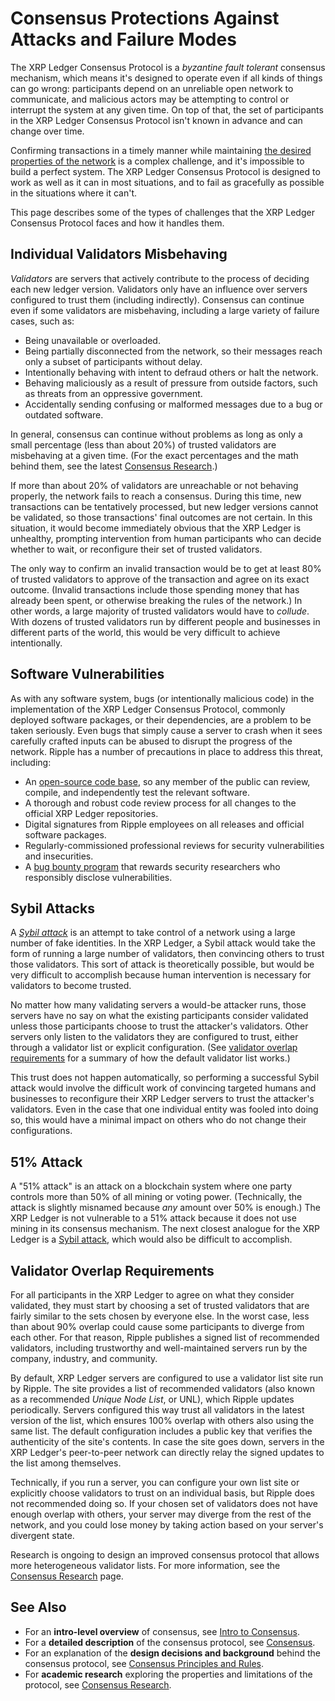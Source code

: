 # Consensus Protections Against Attacks and Failure Modes

The XRP Ledger Consensus Protocol is a _byzantine fault tolerant_ consensus mechanism, which means it's designed to operate even if all kinds of things can go wrong: participants depend on an unreliable open network to communicate, and malicious actors may be attempting to control or interrupt the system at any given time. On top of that, the set of participants in the XRP Ledger Consensus Protocol isn't known in advance and can change over time.

Confirming transactions in a timely manner while maintaining [the desired properties of the network](intro-to-consensus.html#consensus-protocol-properties) is a complex challenge, and it's impossible to build a perfect system. The XRP Ledger Consensus Protocol is designed to work as well as it can in most situations, and to fail as gracefully as possible in the situations where it can't.

This page describes some of the types of challenges that the XRP Ledger Consensus Protocol faces and how it handles them.

## Individual Validators Misbehaving

_Validators_ are servers that actively contribute to the process of deciding each new ledger version. Validators only have an influence over servers configured to trust them (including indirectly). Consensus can continue even if some validators are misbehaving, including a large variety of failure cases, such as:

- Being unavailable or overloaded.
- Being partially disconnected from the network, so their messages reach only a subset of participants without delay.
- Intentionally behaving with intent to defraud others or halt the network.
- Behaving maliciously as a result of pressure from outside factors, such as threats from an oppressive government.
- Accidentally sending confusing or malformed messages due to a bug or outdated software.

In general, consensus can continue without problems as long as only a small percentage (less than about 20%) of trusted validators are misbehaving at a given time. (For the exact percentages and the math behind them, see the latest [Consensus Research](consensus-research.html).)

If more than about 20% of validators are unreachable or not behaving properly, the network fails to reach a consensus. During this time, new transactions can be tentatively processed, but new ledger versions cannot be validated, so those transactions' final outcomes are not certain. In this situation, it would become immediately obvious that the XRP Ledger is unhealthy, prompting intervention from human participants who can decide whether to wait, or reconfigure their set of trusted validators.

The only way to confirm an invalid transaction would be to get at least 80% of trusted validators to approve of the transaction and agree on its exact outcome. (Invalid transactions include those spending money that has already been spent, or otherwise breaking the rules of the network.) In other words, a large majority of trusted validators would have to _collude_. With dozens of trusted validators run by different people and businesses in different parts of the world, this would be very difficult to achieve intentionally.


## Software Vulnerabilities

As with any software system, bugs (or intentionally malicious code) in the implementation of the XRP Ledger Consensus Protocol, commonly deployed software packages, or their dependencies, are a problem to be taken seriously. Even bugs that simply cause a server to crash when it sees carefully crafted inputs can be abused to disrupt the progress of the network. Ripple has a number of precautions in place to address this threat, including:

- An [open-source code base](https://github.com/ripple/rippled/), so any member of the public can review, compile, and independently test the relevant software.
- A thorough and robust code review process for all changes to the official XRP Ledger repositories.
- Digital signatures from Ripple employees on all releases and official software packages.
- Regularly-commissioned professional reviews for security vulnerabilities and insecurities.
- A [bug bounty program](https://ripple.com/bug-bounty/) that rewards security researchers who responsibly disclose vulnerabilities.


## Sybil Attacks

A _[Sybil attack](https://en.wikipedia.org/wiki/Sybil_attack)_ is an attempt to take control of a network using a large number of fake identities. In the XRP Ledger, a Sybil attack would take the form of running a large number of validators, then convincing others to trust those validators. This sort of attack is theoretically possible, but would be very difficult to accomplish because human intervention is necessary for validators to become trusted.

No matter how many validating servers a would-be attacker runs, those servers have no say on what the existing participants consider validated unless those participants choose to trust the attacker's validators. Other servers only listen to the validators they are configured to trust, either through a validator list or explicit configuration. (See [validator overlap requirements](#validator-overlap-requirements) for a summary of how the default validator list works.)

This trust does not happen automatically, so performing a successful Sybil attack would involve the difficult work of convincing targeted humans and businesses to reconfigure their XRP Ledger servers to trust the attacker's validators. Even in the case that one individual entity was fooled into doing so, this would have a minimal impact on others who do not change their configurations.


## 51% Attack

A "51% attack" is an attack on a blockchain system where one party controls more than 50% of all mining or voting power. (Technically, the attack is slightly misnamed because _any_ amount over 50% is enough.) The XRP Ledger is not vulnerable to a 51% attack because it does not use mining in its consensus mechanism. The next closest analogue for the XRP Ledger is a [Sybil attack](#sybil-attacks), which would also be difficult to accomplish.


## Validator Overlap Requirements

For all participants in the XRP Ledger to agree on what they consider validated, they must start by choosing a set of trusted validators that are fairly similar to the sets chosen by everyone else. In the worst case, less than about 90% overlap could cause some participants to diverge from each other. For that reason, Ripple publishes a signed list of recommended validators, including trustworthy and well-maintained servers run by the company, industry, and community.

By default, XRP Ledger servers are configured to use a validator list site run by Ripple. The site provides a list of recommended validators (also known as a recommended _Unique Node List_, or UNL), which Ripple updates periodically. Servers configured this way trust all validators in the latest version of the list, which ensures 100% overlap with others also using the same list. The default configuration includes a public key that verifies the authenticity of the site's contents. In case the site goes down, servers in the XRP Ledger's peer-to-peer network can directly relay the signed updates to the list among themselves.

Technically, if you run a server, you can configure your own list site or explicitly choose validators to trust on an individual basis, but Ripple does not recommended doing so. If your chosen set of validators does not have enough overlap with others, your server may diverge from the rest of the network, and you could lose money by taking action based on your server's divergent state.

Research is ongoing to design an improved consensus protocol that allows more heterogeneous validator lists. For more information, see the [Consensus Research](consensus-research.html) page.


## See Also

- For an **intro-level overview** of consensus, see [Intro to Consensus](intro-to-consensus.html).
- For a **detailed description** of the consensus protocol, see [Consensus](consensus.html).
- For an explanation of the **design decisions and background** behind the consensus protocol, see [Consensus Principles and Rules](consensus-principles-and-rules.html).
- For **academic research** exploring the properties and limitations of the protocol, see [Consensus Research](consensus-research.html).
